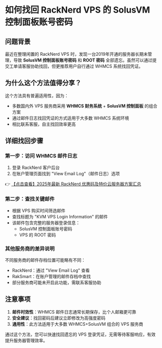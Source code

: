 # 如何找回 RackNerd VPS 的 SolusVM 控制面板账号密码

## 问题背景

最近在整理闲置的 RackNerd VPS 时，发现一台2019年开通的服务器长期未管理，导致 **SolusVM 控制面板账号密码** 和 **ROOT 密码** 全部遗忘。虽然可以通过提交工单请客服协助找回，但更推荐用户自行通过 WHMCS 系统找回凭证。

## 为什么这个方法值得分享？

这个方法具有普遍适用性，因为：
- 多数国内外 VPS 服务商采用 **WHMCS 财务系统** + **SolusVM 控制面板** 的组合方案
- 通过邮件日志找回凭证的方式适用于大多数 WHMCS 系统环境
- 相比联系客服，自主找回效率更高

## 详细找回步骤

### 第一步：访问 WHMCS 邮件日志
1. 登录 RackNerd 客户后台
2. 在账户管理页面找到 "View Email Log"（邮件日志）选项

👉 [【点击查看】2025年最新 RackNerd 优惠码及特价云服务器方案汇总](https://bit.ly/Rack_Nerd)

### 第二步：查找关键邮件
- 根据 VPS 购买时间筛选邮件
- 查找标题为 "KVM VPS Login Information" 的邮件
- 该邮件包含完整的服务器登录信息：
  - SolusVM 控制面板账号密码
  - VPS 的 ROOT 密码

### 其他服务商的差异说明
不同服务商的邮件存档位置可能略有不同：
- RackNerd：通过 "View Email Log" 查看
- RakSmart：在账户管理的邮件存档中查找
- 部分服务商可能未开启此功能，需联系客服协助

## 注意事项

1. **邮件时效性**：WHMCS 邮件日志通常长期保存，比个人邮箱更可靠
2. **安全建议**：找回密码后建议立即修改为高强度密码
3. **通用性**：此方法适用于大多数 WHMCS+SolusVM 组合的 VPS 服务商

通过这个方法，您可以快速找回遗忘的 VPS 登录凭证，无需等待客服响应，有效提升服务器管理效率。